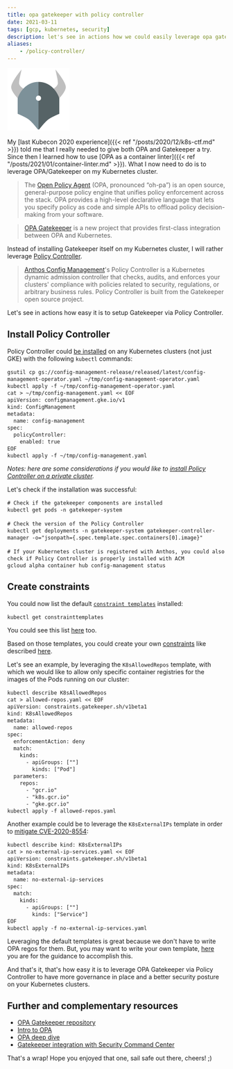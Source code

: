 ```yaml
---
title: opa gatekeeper with policy controller
date: 2021-03-11
tags: [gcp, kubernetes, security]
description: let's see in actions how we could easily leverage opa gatekeeper on any kubernetes cluster via policy controller
aliases:
    - /policy-controller/
---
```

![Logo of Open Policy Agent.](https://github.com/open-policy-agent/opa/raw/master/logo/logo-144x144.png)

My [last Kubecon 2020 experience]({{< ref "/posts/2020/12/k8s-ctf.md" >}}) told me that I really needed to give both OPA and Gatekeeper a try. Since then I learned how to use [OPA as a container linter]({{< ref "/posts/2021/01/container-linter.md" >}}). What I now need to do is to leverage OPA/Gatekeeper on my Kubernetes cluster.

> The [Open Policy Agent](https://www.openpolicyagent.org/) (OPA, pronounced “oh-pa”) is an open source, general-purpose policy engine that unifies policy enforcement across the stack. OPA provides a high-level declarative language that lets you specify policy as code and simple APIs to offload policy decision-making from your software. 

> [OPA Gatekeeper](https://www.openpolicyagent.org/docs/latest/kubernetes-introduction/) is a new project that provides first-class integration between OPA and Kubernetes.

Instead of installing Gatekeeper itself on my Kubernetes cluster, I will rather leverage [Policy Controller](https://cloud.google.com/anthos-config-management/docs/concepts/policy-controller).

> [Anthos Config Management](https://cloud.google.com/anthos/config-management)'s Policy Controller is a Kubernetes dynamic admission controller that checks, audits, and enforces your clusters' compliance with policies related to security, regulations, or arbitrary business rules. Policy Controller is built from the Gatekeeper open source project.

Let's see in actions how easy it is to setup Gatekeeper via Policy Controller.

## Install Policy Controller

Policy Controller could [be installed](https://cloud.google.com/anthos-config-management/docs/how-to/installing-policy-controller) on any Kubernetes clusters (not just GKE) with the following `kubectl` commands:
```
gsutil cp gs://config-management-release/released/latest/config-management-operator.yaml ~/tmp/config-management-operator.yaml
kubectl apply -f ~/tmp/config-management-operator.yaml
cat > ~/tmp/config-management.yaml << EOF
apiVersion: configmanagement.gke.io/v1
kind: ConfigManagement
metadata:
  name: config-management
spec:
  policyController:
    enabled: true
EOF
kubectl apply -f ~/tmp/config-management.yaml
```

_Notes: here are some considerations if you would like to [install Policy Controller on a private cluster](https://cloud.google.com/anthos-config-management/docs/how-to/installing-policy-controller#installing_on_a_private_cluster)._

Let's check if the installation was successful:
```
# Check if the gatekeeper components are installed
kubectl get pods -n gatekeeper-system

# Check the version of the Policy Controller
kubectl get deployments -n gatekeeper-system gatekeeper-controller-manager -o="jsonpath={.spec.template.spec.containers[0].image}"

# If your Kubernetes cluster is registered with Anthos, you could also check if Policy Controller is properly installed with ACM
gcloud alpha container hub config-management status
```

## Create constraints

You could now list the default [`constraint templates`](https://open-policy-agent.github.io/gatekeeper/website/docs/howto#constraint-templates) installed:
```
kubectl get constrainttemplates
```
You could see this list [here](https://cloud.google.com/anthos-config-management/docs/reference/constraint-template-library) too.

Based on those templates, you could create your own [constraints](https://open-policy-agent.github.io/gatekeeper/website/docs/howto/#constraints) like described [here](https://cloud.google.com/anthos-config-management/docs/how-to/creating-constraints).

Let's see an example, by leveraging the `K8sAllowedRepos` template, with which we would like to allow only specific container registries for the images of the Pods running on our cluster:
```
kubectl describe K8sAllowedRepos
cat > allowed-repos.yaml << EOF
apiVersion: constraints.gatekeeper.sh/v1beta1
kind: K8sAllowedRepos
metadata:
  name: allowed-repos
spec:
  enforcementAction: deny
  match:
    kinds:
      - apiGroups: [""]
        kinds: ["Pod"]
  parameters:
    repos:
      - "gcr.io"
      - "k8s.gcr.io"
      - "gke.gcr.io"
kubectl apply -f allowed-repos.yaml
```

Another example could be to leverage the `K8sExternalIPs` template in order to [mitigate CVE-2020-8554](https://cloud.google.com/blog/products/application-development/protecting-your-kubernetes-deployments-policy-controller):
```
kubectl describe kind: K8sExternalIPs
cat > no-external-ip-services.yaml << EOF
apiVersion: constraints.gatekeeper.sh/v1beta1
kind: K8sExternalIPs
metadata:
  name: no-external-ip-services
spec:
  match:
    kinds:
      - apiGroups: [""]
        kinds: ["Service"]
EOF
kubectl apply -f no-external-ip-services.yaml
```

Leveraging the default templates is great because we don't have to write OPA regos for them. But, you may want to write your own template, [here](https://cloud.google.com/anthos-config-management/docs/how-to/write-a-constraint-template) you are for the guidance to accomplish this.

And that's it, that's how easy it is to leverage OPA Gatekeeper via Policy Controller to have more governance in place and a better security posture on your Kubernetes clusters.

## Further and complementary resources

- [OPA Gatekeeper repository](https://github.com/open-policy-agent/gatekeeper)
- [Intro to OPA](https://youtu.be/Yup1FUc2Qn0)
- [OPA deep dive](https://youtu.be/Uj2N9S58GLU)
- [Gatekeeper integration with Security Command Center](https://github.com/GoogleCloudPlatform/gatekeeper-securitycenter)

That's a wrap! Hope you enjoyed that one, sail safe out there, cheers! ;)